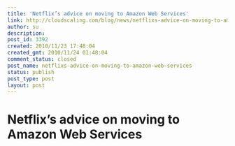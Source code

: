 ```yaml
---
title: 'Netflix’s advice on moving to Amazon Web Services'
link: http://cloudscaling.com/blog/news/netflixs-advice-on-moving-to-amazon-web-services/
author: su
description: 
post_id: 3392
created: 2010/11/23 17:48:04
created_gmt: 2010/11/24 01:48:04
comment_status: closed
post_name: netflixs-advice-on-moving-to-amazon-web-services
status: publish
post_type: post
layout: post
---
```


# Netflix’s advice on moving to Amazon Web Services

